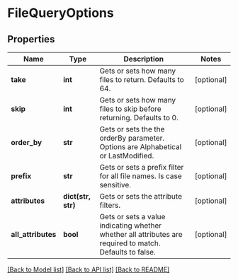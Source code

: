 # FileQueryOptions

## Properties
Name | Type | Description | Notes
------------ | ------------- | ------------- | -------------
**take** | **int** | Gets or sets how many files to return. Defaults to 64. | [optional] 
**skip** | **int** | Gets or sets how many files to skip before returning. Defaults to 0. | [optional] 
**order_by** | **str** | Gets or sets the the orderBy parameter. Options are Alphabetical or LastModified. | [optional] 
**prefix** | **str** | Gets or sets a prefix filter for all file names. Is case sensitive. | [optional] 
**attributes** | **dict(str, str)** | Gets or sets the attribute filters. | [optional] 
**all_attributes** | **bool** | Gets or sets a value indicating whether whether all attributes are required to match. Defaults to false. | [optional] 

[[Back to Model list]](../README.md#documentation-for-models) [[Back to API list]](../README.md#documentation-for-api-endpoints) [[Back to README]](../README.md)


